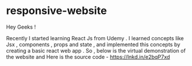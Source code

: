 # responsive-website
Hey Geeks ! 

Recently I started learning React Js from Udemy . 
I learned concepts like Jsx , components , props and state , and implemented this concepts by creating a basic react web app .
So , below is the virtual demonstration of the website and Here is the source code - https://lnkd.in/e2bqP7xd
